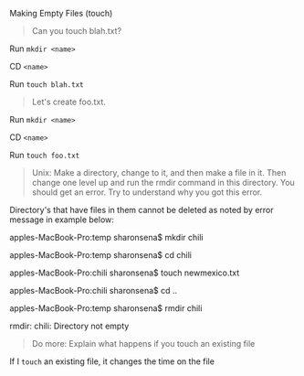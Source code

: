 Making Empty Files (touch)

>Can you touch blah.txt?

Run `mkdir <name>`

CD `<name>` 

Run `touch blah.txt`

>Let's create foo.txt.

Run `mkdir <name>`

CD `<name>` 

Run `touch foo.txt`

>Unix: Make a directory, change to it, and then make a file in it. Then change one level up and run the rmdir command in this directory. You should get an error. Try to understand why you got this error.

Directory's that have files in them cannot be deleted as noted by error message in example below:

apples-MacBook-Pro:temp sharonsena$ mkdir chili

apples-MacBook-Pro:temp sharonsena$ cd chili

apples-MacBook-Pro:chili sharonsena$ touch newmexico.txt

apples-MacBook-Pro:chili sharonsena$ cd ..

apples-MacBook-Pro:temp sharonsena$ rmdir chili

rmdir: chili: Directory not empty


>Do more:  Explain what happens if you touch an existing file

If I `touch` an existing file, it changes the time on the file
